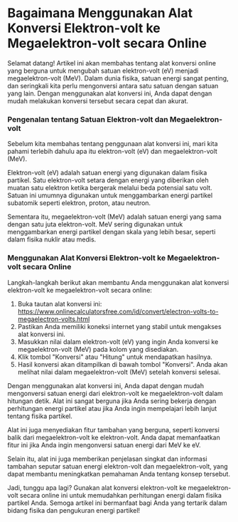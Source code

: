 Bagaimana Menggunakan Alat Konversi Elektron-volt ke Megaelektron-volt secara Online
====================================================================================

Selamat datang! Artikel ini akan membahas tentang alat konversi online yang berguna untuk mengubah satuan elektron-volt (eV) menjadi megaelektron-volt (MeV). Dalam dunia fisika, satuan energi sangat penting, dan seringkali kita perlu mengonversi antara satu satuan dengan satuan yang lain. Dengan menggunakan alat konversi ini, Anda dapat dengan mudah melakukan konversi tersebut secara cepat dan akurat.

### Pengenalan tentang Satuan Elektron-volt dan Megaelektron-volt

Sebelum kita membahas tentang penggunaan alat konversi ini, mari kita pahami terlebih dahulu apa itu elektron-volt (eV) dan megaelektron-volt (MeV).

Elektron-volt (eV) adalah satuan energi yang digunakan dalam fisika partikel. Satu elektron-volt setara dengan energi yang diberikan oleh muatan satu elektron ketika bergerak melalui beda potensial satu volt. Satuan ini umumnya digunakan untuk menggambarkan energi partikel subatomik seperti elektron, proton, atau neutron.

Sementara itu, megaelektron-volt (MeV) adalah satuan energi yang sama dengan satu juta elektron-volt. MeV sering digunakan untuk menggambarkan energi partikel dengan skala yang lebih besar, seperti dalam fisika nuklir atau medis.

### Menggunakan Alat Konversi Elektron-volt ke Megaelektron-volt secara Online

Langkah-langkah berikut akan membantu Anda menggunakan alat konversi elektron-volt ke megaelektron-volt secara online:

1. Buka tautan alat konversi ini: <https://www.onlinecalculatorsfree.com/id/convert/electron-volts-to-megaelectron-volts.html>
2. Pastikan Anda memiliki koneksi internet yang stabil untuk mengakses alat konversi ini.
3. Masukkan nilai dalam elektron-volt (eV) yang ingin Anda konversi ke megaelektron-volt (MeV) pada kolom yang disediakan.
4. Klik tombol "Konversi" atau "Hitung" untuk mendapatkan hasilnya.
5. Hasil konversi akan ditampilkan di bawah tombol "Konversi". Anda akan melihat nilai dalam megaelektron-volt (MeV) setelah konversi selesai.

Dengan menggunakan alat konversi ini, Anda dapat dengan mudah mengonversi satuan energi dari elektron-volt ke megaelektron-volt dalam hitungan detik. Alat ini sangat berguna jika Anda sering bekerja dengan perhitungan energi partikel atau jika Anda ingin mempelajari lebih lanjut tentang fisika partikel.

Alat ini juga menyediakan fitur tambahan yang berguna, seperti konversi balik dari megaelektron-volt ke elektron-volt. Anda dapat memanfaatkan fitur ini jika Anda ingin mengonversi satuan energi dari MeV ke eV.

Selain itu, alat ini juga memberikan penjelasan singkat dan informasi tambahan seputar satuan energi elektron-volt dan megaelektron-volt, yang dapat membantu meningkatkan pemahaman Anda tentang konsep tersebut.

Jadi, tunggu apa lagi? Gunakan alat konversi elektron-volt ke megaelektron-volt secara online ini untuk memudahkan perhitungan energi dalam fisika partikel Anda. Semoga artikel ini bermanfaat bagi Anda yang tertarik dalam bidang fisika dan pengukuran energi partikel!
